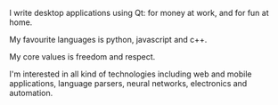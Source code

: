 I write desktop applications using Qt: for money at work, and for fun at home.

My favourite languages is python, javascript and c++.

My core values is freedom and respect.

I'm interested in all kind of technologies including web and mobile applications, language parsers, neural networks, electronics and automation.